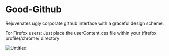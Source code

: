 # Good-Github
Rejuvenates ugly corporate github interface with a graceful design scheme.

For Firefox users:
Just place the userContent.css file within your (firefox profile)/chrome/ directory

![Untitled](https://github.com/user-attachments/assets/546c3e0a-42af-40b8-822a-d7a13adf1a65)
